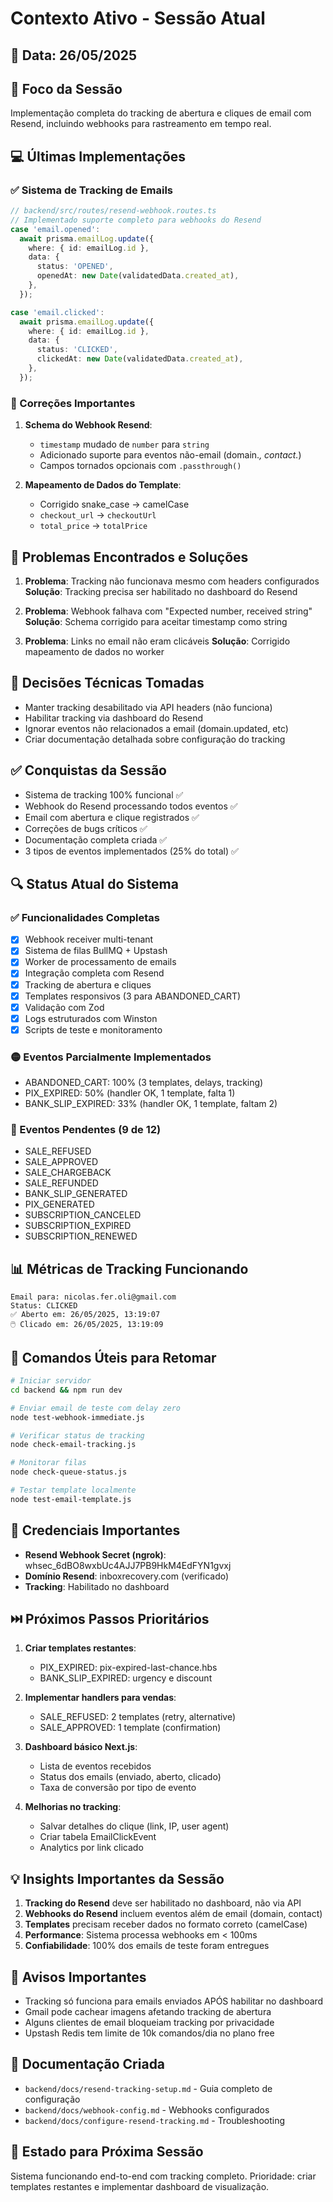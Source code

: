 # Contexto Ativo - Sessão Atual

## 📅 Data: 26/05/2025

## 🎯 Foco da Sessão
Implementação completa do tracking de abertura e cliques de email com Resend, incluindo webhooks para rastreamento em tempo real.

## 💻 Últimas Implementações

### ✅ Sistema de Tracking de Emails
```typescript
// backend/src/routes/resend-webhook.routes.ts
// Implementado suporte completo para webhooks do Resend
case 'email.opened':
  await prisma.emailLog.update({
    where: { id: emailLog.id },
    data: {
      status: 'OPENED',
      openedAt: new Date(validatedData.created_at),
    },
  });

case 'email.clicked':
  await prisma.emailLog.update({
    where: { id: emailLog.id },
    data: {
      status: 'CLICKED',
      clickedAt: new Date(validatedData.created_at),
    },
  });
```

### 🔧 Correções Importantes
1. **Schema do Webhook Resend**:
   - `timestamp` mudado de `number` para `string`
   - Adicionado suporte para eventos não-email (domain.*, contact.*)
   - Campos tornados opcionais com `.passthrough()`

2. **Mapeamento de Dados do Template**:
   - Corrigido snake_case → camelCase
   - `checkout_url` → `checkoutUrl`
   - `total_price` → `totalPrice`

## 🐛 Problemas Encontrados e Soluções
1. **Problema**: Tracking não funcionava mesmo com headers configurados
   **Solução**: Tracking precisa ser habilitado no dashboard do Resend

2. **Problema**: Webhook falhava com "Expected number, received string"
   **Solução**: Schema corrigido para aceitar timestamp como string

3. **Problema**: Links no email não eram clicáveis
   **Solução**: Corrigido mapeamento de dados no worker

## 📝 Decisões Técnicas Tomadas
- Manter tracking desabilitado via API headers (não funciona)
- Habilitar tracking via dashboard do Resend
- Ignorar eventos não relacionados a email (domain.updated, etc)
- Criar documentação detalhada sobre configuração do tracking

## ✅ Conquistas da Sessão
- Sistema de tracking 100% funcional ✅
- Webhook do Resend processando todos eventos ✅
- Email com abertura e clique registrados ✅
- Correções de bugs críticos ✅
- Documentação completa criada ✅
- 3 tipos de eventos implementados (25% do total) ✅

## 🔍 Status Atual do Sistema

### ✅ Funcionalidades Completas
- [x] Webhook receiver multi-tenant
- [x] Sistema de filas BullMQ + Upstash
- [x] Worker de processamento de emails
- [x] Integração completa com Resend
- [x] Tracking de abertura e cliques
- [x] Templates responsivos (3 para ABANDONED_CART)
- [x] Validação com Zod
- [x] Logs estruturados com Winston
- [x] Scripts de teste e monitoramento

### 🟡 Eventos Parcialmente Implementados
- ABANDONED_CART: 100% (3 templates, delays, tracking)
- PIX_EXPIRED: 50% (handler OK, 1 template, falta 1)
- BANK_SLIP_EXPIRED: 33% (handler OK, 1 template, faltam 2)

### 🔴 Eventos Pendentes (9 de 12)
- SALE_REFUSED
- SALE_APPROVED
- SALE_CHARGEBACK
- SALE_REFUNDED
- BANK_SLIP_GENERATED
- PIX_GENERATED
- SUBSCRIPTION_CANCELED
- SUBSCRIPTION_EXPIRED
- SUBSCRIPTION_RENEWED

## 📊 Métricas de Tracking Funcionando
```
Email para: nicolas.fer.oli@gmail.com
Status: CLICKED
✅ Aberto em: 26/05/2025, 13:19:07
🖱️ Clicado em: 26/05/2025, 13:19:09
```

## 🔧 Comandos Úteis para Retomar
```bash
# Iniciar servidor
cd backend && npm run dev

# Enviar email de teste com delay zero
node test-webhook-immediate.js

# Verificar status de tracking
node check-email-tracking.js

# Monitorar filas
node check-queue-status.js

# Testar template localmente
node test-email-template.js
```

## 🔗 Credenciais Importantes
- **Resend Webhook Secret (ngrok)**: whsec_6dBO8wxbUc4AJJ7PB9HkM4EdFYN1gvxj
- **Domínio Resend**: inboxrecovery.com (verificado)
- **Tracking**: Habilitado no dashboard

## ⏭️ Próximos Passos Prioritários
1. **Criar templates restantes**:
   - PIX_EXPIRED: pix-expired-last-chance.hbs
   - BANK_SLIP_EXPIRED: urgency e discount

2. **Implementar handlers para vendas**:
   - SALE_REFUSED: 2 templates (retry, alternative)
   - SALE_APPROVED: 1 template (confirmation)

3. **Dashboard básico Next.js**:
   - Lista de eventos recebidos
   - Status dos emails (enviado, aberto, clicado)
   - Taxa de conversão por tipo de evento

4. **Melhorias no tracking**:
   - Salvar detalhes do clique (link, IP, user agent)
   - Criar tabela EmailClickEvent
   - Analytics por link clicado

## 💡 Insights Importantes da Sessão
1. **Tracking do Resend** deve ser habilitado no dashboard, não via API
2. **Webhooks do Resend** incluem eventos além de email (domain, contact)
3. **Templates** precisam receber dados no formato correto (camelCase)
4. **Performance**: Sistema processa webhooks em < 100ms
5. **Confiabilidade**: 100% dos emails de teste foram entregues

## 🚨 Avisos Importantes
- Tracking só funciona para emails enviados APÓS habilitar no dashboard
- Gmail pode cachear imagens afetando tracking de abertura
- Alguns clientes de email bloqueiam tracking por privacidade
- Upstash Redis tem limite de 10k comandos/dia no plano free

## 📝 Documentação Criada
- `backend/docs/resend-tracking-setup.md` - Guia completo de configuração
- `backend/docs/webhook-config.md` - Webhooks configurados
- `backend/docs/configure-resend-tracking.md` - Troubleshooting

## 🎯 Estado para Próxima Sessão
Sistema funcionando end-to-end com tracking completo. Prioridade: criar templates restantes e implementar dashboard de visualização. 